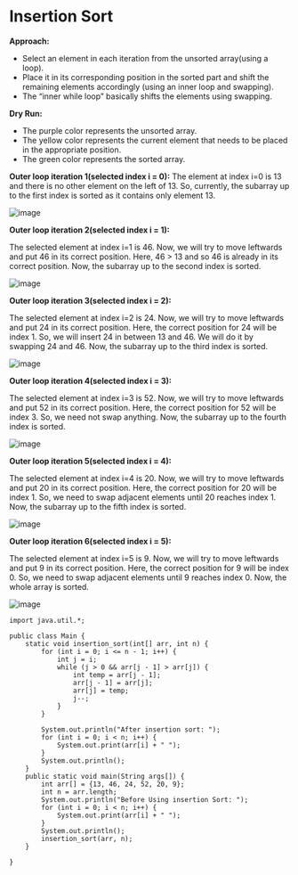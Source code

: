 # Insertion Sort

**Approach:**

- Select an element in each iteration from the unsorted array(using a loop).
- Place it in its corresponding position in the sorted part and shift the remaining elements accordingly (using an inner loop and swapping).
- The “inner while loop” basically shifts the elements using swapping.

**Dry Run:**

- The purple color represents the unsorted array.
- The yellow color represents the current element that needs to be placed in the appropriate position.
- The green color represents the sorted array.

**Outer loop iteration 1(selected index i = 0):** The element at index i=0 is 13 and there is no other element on the left of 13. So, currently, the subarray up to the first index is sorted as it contains only element 13.

![image](https://github.com/user-attachments/assets/f311ee0d-0971-447b-98af-16c6af6524ff)

**Outer loop iteration 2(selected index i = 1):**

The selected element at index i=1 is 46. Now, we will try to move leftwards and put 46 in its correct position. Here, 46 > 13 and so 46 is already in its correct position. Now, the subarray up to the second index is sorted.

![image](https://github.com/user-attachments/assets/c6a8c37e-4f18-4390-a7e0-20c4ff0c5d63)

**Outer loop iteration 3(selected index i = 2):**

The selected element at index i=2 is 24. Now, we will try to move leftwards and put 24 in its correct position. Here, the correct position for 24 will be index 1. So, we will insert 24 in between 13 and 46. We will do it by swapping 24 and 46. Now, the subarray up to the third index is sorted.

![image](https://github.com/user-attachments/assets/687cf3e4-18c5-429b-9f49-35021de97efa)

**Outer loop iteration 4(selected index i = 3):**

The selected element at index i=3 is 52. Now, we will try to move leftwards and put 52 in its correct position. Here, the correct position for 52 will be index 3. So, we need not swap anything. Now, the subarray up to the fourth index is sorted.

![image](https://github.com/user-attachments/assets/d8a4e924-fb40-421e-b1e1-1175aa8d4ab0)

**Outer loop iteration 5(selected index i = 4):**

The selected element at index i=4 is 20. Now, we will try to move leftwards and put 20 in its correct position. Here, the correct position for 20 will be index 1. So, we need to swap adjacent elements until 20 reaches index 1. Now, the subarray up to the fifth index is sorted.

![image](https://github.com/user-attachments/assets/8816be91-72a8-41ad-8aae-24d589d663ab)

**Outer loop iteration 6(selected index i = 5):**

The selected element at index i=5 is 9. Now, we will try to move leftwards and put 9 in its correct position. Here, the correct position for 9 will be index 0. So, we need to swap adjacent elements until 9 reaches index 0. Now, the whole array is sorted.

![image](https://github.com/user-attachments/assets/d2d192d9-55ab-45b4-8cc5-d2f36de3137f)


```
import java.util.*;

public class Main {
    static void insertion_sort(int[] arr, int n) {
        for (int i = 0; i <= n - 1; i++) {
            int j = i;
            while (j > 0 && arr[j - 1] > arr[j]) {
                int temp = arr[j - 1];
                arr[j - 1] = arr[j];
                arr[j] = temp;
                j--;
            }
        }

        System.out.println("After insertion sort: ");
        for (int i = 0; i < n; i++) {
            System.out.print(arr[i] + " ");
        }
        System.out.println();
    }
    public static void main(String args[]) {
        int arr[] = {13, 46, 24, 52, 20, 9};
        int n = arr.length;
        System.out.println("Before Using insertion Sort: ");
        for (int i = 0; i < n; i++) {
            System.out.print(arr[i] + " ");
        }
        System.out.println();
        insertion_sort(arr, n);
    }

}
```
